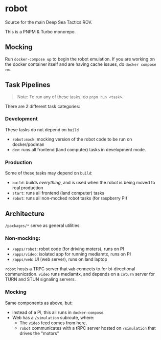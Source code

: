 # robot

Source for the main Deep Sea Tactics ROV.

This is a PNPM & Turbo monorepo.

## Mocking

Run `docker-compose up` to begin the robot emulation. If you are working on the docker container itself and are having cache issues, do `docker compose rm`.

## Task Pipelines

> Note: To run any of these tasks, do `pnpm run <task>`.

There are 2 different task categories:

### Development

These tasks do not depend on `build`

- `robot:mock`: mocking version of the robot code to be run on docker/podman
- `dev`: runs all frontend (land computer) tasks in development mode.

### Production

Some of these tasks may depend on `build`:

- `build`: builds _everything_, and is used when the robot is being moved to real production
- `start`: runs all frontend (land computer) tasks
- `robot`: runs all non-mocked robot tasks (for raspberry PI)

## Architecture

`/packages/*` serve as general utilities.

### Non-mocking:

- `/apps/robot`: robot code (for driving moters), runs on PI
- `/apps/video`: isolated app for running mediamtx, runs on PI
- `/apps/web`: UI (web server), runs on land laptop

`robot` hosts a TRPC server that `web` connects to for bi-directional communication. `video` runs mediamtx, and depends on a `coturn` server for TURN and STUN signaling servers.

### Mocking

Same components as above, but:

- instead of a PI, this all runs in `docker-compose`.
- Web has a `/simulation` subroute, where:
  - The `video` feed comes from here.
  - `robot` communicates with a tRPC server hosted on `/simulation` that drives the "motors"
